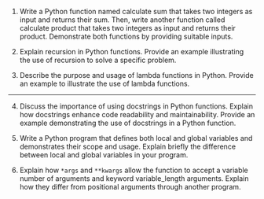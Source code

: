 
1. Write a Python function named calculate sum that takes two integers as input and returns their sum. Then, write another function called calculate product that takes two integers as input and returns their product. Demonstrate both functions by providing suitable inputs.

2. Explain recursion in Python functions. Provide an example illustrating the use of recursion to solve a specific problem.

3. Describe the purpose and usage of lambda functions in Python. Provide an example to illustrate the use of lambda functions.

___

4. Discuss the importance of using docstrings in Python functions. Explain how docstrings enhance code readability and maintainability. Provide an example demonstrating the use of docstrings in a Python function.

5. Write a Python program that defines both local and global variables and demonstrates their scope and usage. Explain briefly the difference between local and global variables in your program.

6. Explain how `*args` and `**kwargs` allow the function to accept a variable number of arguments and keyword variable_length arguments. Explain how they differ from positional arguments through another program.


